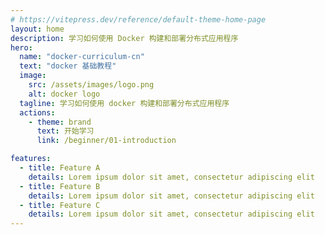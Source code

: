 ```yaml
---
# https://vitepress.dev/reference/default-theme-home-page
layout: home
description: 学习如何使用 Docker 构建和部署分布式应用程序
hero:
  name: "docker-curriculum-cn"
  text: "docker 基础教程"
  image:
    src: /assets/images/logo.png
    alt: docker logo
  tagline: 学习如何使用 docker 构建和部署分布式应用程序
  actions:
    - theme: brand
      text: 开始学习
      link: /beginner/01-introduction

features:
  - title: Feature A
    details: Lorem ipsum dolor sit amet, consectetur adipiscing elit
  - title: Feature B
    details: Lorem ipsum dolor sit amet, consectetur adipiscing elit
  - title: Feature C
    details: Lorem ipsum dolor sit amet, consectetur adipiscing elit
---
```


